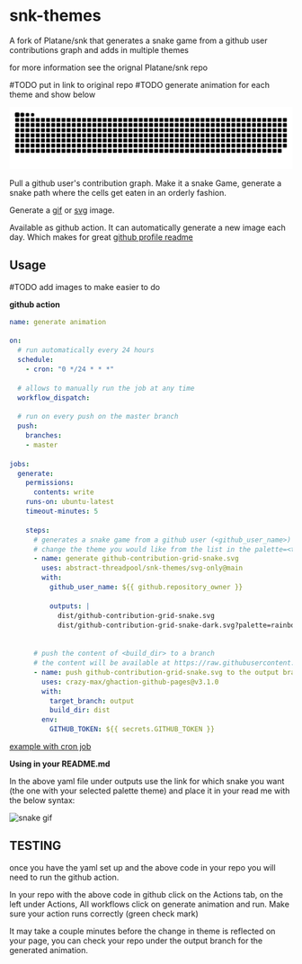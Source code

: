 # snk-themes

A fork of Platane/snk that generates a snake game from a github user contributions graph and adds in multiple themes 

for more information see the orignal Platane/snk repo

#TODO put in link to original repo
#TODO generate animation for each theme and show below

<picture>
  <source
    media="(prefers-color-scheme: dark)"
    srcset="https://raw.githubusercontent.com/platane/snk/output/github-contribution-grid-snake-dark.svg"
  />
  <source
    media="(prefers-color-scheme: light)"
    srcset="https://raw.githubusercontent.com/platane/snk/output/github-contribution-grid-snake.svg"
  />
  <img
    alt="github contribution grid snake animation"
    src="https://raw.githubusercontent.com/platane/snk/output/github-contribution-grid-snake.svg"
  />
</picture>

Pull a github user's contribution graph.
Make it a snake Game, generate a snake path where the cells get eaten in an orderly fashion.

Generate a [gif](https://github.com/Platane/snk/raw/output/github-contribution-grid-snake.gif) or [svg](https://github.com/Platane/snk/raw/output/github-contribution-grid-snake.svg) image.

Available as github action. It can automatically generate a new image each day. Which makes for great [github profile readme](https://docs.github.com/en/free-pro-team@latest/github/setting-up-and-managing-your-github-profile/managing-your-profile-readme)

## Usage
#TODO add images to make easier to do 

**github action**

```yaml
name: generate animation

on:
  # run automatically every 24 hours
  schedule:
    - cron: "0 */24 * * *" 
  
  # allows to manually run the job at any time
  workflow_dispatch:
  
  # run on every push on the master branch
  push:
    branches:
    - master
    
jobs:
  generate:
    permissions: 
      contents: write
    runs-on: ubuntu-latest
    timeout-minutes: 5
    
    steps:
      # generates a snake game from a github user (<github_user_name>) contributions graph, output a svg animation at <svg_out_path>
      # change the theme you would like from the list in the palette=<theme> section below in outputs
      - name: generate github-contribution-grid-snake.svg
        uses: abstract-threadpool/snk-themes/svg-only@main
        with:
          github_user_name: ${{ github.repository_owner }}
    
          outputs: |
            dist/github-contribution-grid-snake.svg
            dist/github-contribution-grid-snake-dark.svg?palette=rainbow 
            
          
      # push the content of <build_dir> to a branch
      # the content will be available at https://raw.githubusercontent.com/<github_user>/<repository>/<target_branch>/<file> , or as github page
      - name: push github-contribution-grid-snake.svg to the output branch
        uses: crazy-max/ghaction-github-pages@v3.1.0
        with:
          target_branch: output
          build_dir: dist
        env:
          GITHUB_TOKEN: ${{ secrets.GITHUB_TOKEN }}
```

[example with cron job](https://github.com/Platane/Platane/blob/master/.github/workflows/main.yml#L26-L33)

**Using in your README.md**

In the above yaml file under outputs use the link for which snake you want (the one with your selected palette theme) and place it in your read me with the below syntax:

![snake gif](https://github.com/<github-username>>/<github-username>>/blob/output/github-contribution-grid-snake-dark.svg)

## TESTING

once you have the yaml set up and the above code in your repo you will need to run the github action.

In your repo with the above code in github click on the Actions tab, on the left under Actions, All workflows click on generate animation and run. Make sure your action runs correctly (green check mark)

It may take a couple minutes before the change in theme is reflected on your page, you can check your repo under the output branch for the generated animation. 


